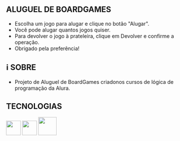 ## ALUGUEL DE BOARDGAMES

- Escolha um jogo para alugar e clique no botão "Alugar".
- Você pode alugar quantos jogos quiser.
- Para devolver o jogo à prateleira, clique em Devolver e confirme a operação.
- Obrigado pela preferência!

## ℹ SOBRE
- Projeto de Aluguel de BoardGames criadonos cursos de lógica de programação da Alura.

## TECNOLOGIAS
<img loading="lazy" src="https://cdn.jsdelivr.net/gh/devicons/devicon@latest/icons/javascript/javascript-plain.svg" width="40" height="40"/> <img loading="lazy" src="https://cdn.jsdelivr.net/gh/devicons/devicon@latest/icons/html5/html5-original.svg" width="40" height="40"/> <img loading="lazy" src="https://cdn.jsdelivr.net/gh/devicons/devicon@latest/icons/css3/css3-original-wordmark.svg" width="50" height="50"/>
